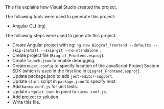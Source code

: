 This file explains how Visual Studio created the project.

The following tools were used to generate this project:
- Angular CLI (ng)

The following steps were used to generate this project:
- Create Angular project with ng: `ng new Biograf_Frontend --defaults --skip-install --skip-git --no-standalone `.
- Create project file (`Biograf_Frontend.esproj`).
- Create `launch.json` to enable debugging.
- Create `nuget.config` to specify location of the JavaScript Project System SDK (which is used in the first line in `Biograf_Frontend.esproj`).
- Update package.json to add `jest-editor-support`.
- Update `start` script in `package.json` to specify host.
- Add `karma.conf.js` for unit tests.
- Update `angular.json` to point to `karma.conf.js`.
- Add project to solution.
- Write this file.

